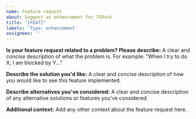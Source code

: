 ```yaml
---
name: Feature request
about: Suggest an enhancement for TSDuck
title: "[FEAT]"
labels: 'Type: enhancement'
assignees: ''
---
```


**Is your feature request related to a problem? Please describe:**
A clear and concise description of what the problem is. For example: "When I try to do X, I am blocked by Y..."

**Describe the solution you'd like:**
A clear and concise description of how you would like to see this feature implemented.

**Describe alternatives you've considered:**
A clear and concise description of any alternative solutions or features you've considered.

**Additional context:**
Add any other context about the feature request here.
